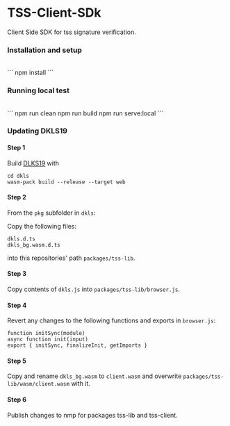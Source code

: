 # TSS-Client-SDk

Client Side SDK for tss signature verification.

### Installation and setup

<br />
```
npm install
```
<br />

### Running local test

<br />
```
npm run clean
npm run build
npm run serve:local
```
<br />

### Updating DKLS19

#### Step 1

Build [DLKS19](https://github.com/torusresearch/dkls) with

```
cd dkls
wasm-pack build --release --target web
```

#### Step 2

From the `pkg` subfolder in `dkls`:

Copy the following files:

```
dkls.d.ts
dkls_bg.wasm.d.ts
```

into this repositories' path `packages/tss-lib`.

#### Step 3

Copy contents of `dkls.js` into `packages/tss-lib/browser.js`.

#### Step 4

Revert any changes to the following functions and exports in `browser.js`:

```
function initSync(module)
async function init(input)
export { initSync, finalizeInit, getImports }
```

#### Step 5

Copy and rename `dkls_bg.wasm` to `client.wasm` and overwrite `packages/tss-lib/wasm/client.wasm` with it.

#### Step 6

Publish changes to nmp for packages tss-lib and tss-client.
